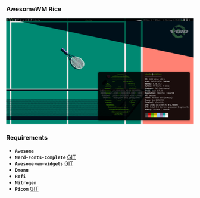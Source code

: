 ### AwesomeWM Rice
![Screenshot](screenshot.png)                                           
### Requirements
- **`Awesome`**
- **`Nerd-Fonts-Complete`** [GIT](https://github.com/ryanoasis/nerd-fonts)
- **`Awesome-wm-widgets`** [GIT](https://github.com/streetturtle/awesome-wm-widgets)
- **`Dmenu`**
- **`Rofi`**
- **`Nitrogen`**
- **`Picom`** [GIT](https://github.com/ibhagwan/picom)
